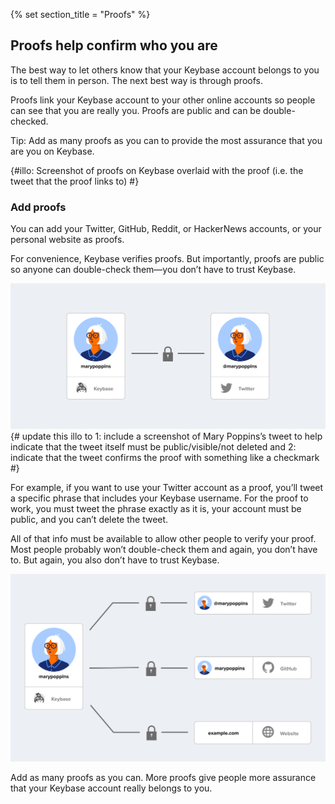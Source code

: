 {% set section_title = "Proofs" %}

## Proofs help confirm who you are 
The best way to let others know that your Keybase account belongs to you is to tell them in person. The next best way is through proofs.  

Proofs link your Keybase account to your other online accounts so people can see that you are really you. Proofs are public and can be double-checked.

Tip: Add as many proofs as you can to provide the most assurance that you are you on Keybase.

{#illo: Screenshot of proofs on Keybase overlaid with the proof (i.e. the tweet that the proof links to) #}

### Add proofs
You can add your Twitter, GitHub, Reddit, or HackerNews accounts, or your personal website as proofs. 

For convenience, Keybase verifies proofs. But importantly, proofs are public so anyone can double-check them—you don’t have to trust Keybase. 

![](/img/kb-one-account.png)
{# update this illo to 1: include a screenshot of Mary Poppins’s tweet to help indicate that the tweet itself must be public/visible/not deleted and 2: indicate that the tweet confirms the proof with something like a checkmark #}

For example, if you want to use your Twitter account as a proof, you’ll tweet a specific phrase that includes your Keybase username. For the proof to work, you must tweet the phrase exactly as it is, your account must be public, and you can’t delete the tweet.

All of that info must be available to allow other people to verify your proof. Most people probably won’t double-check them and again, you don’t have to. But again, you also don’t have to trust Keybase.

![](/img/kb-three-accounts.png)

Add as many proofs as you can. More proofs give people more assurance that your Keybase account really belongs to you. 

